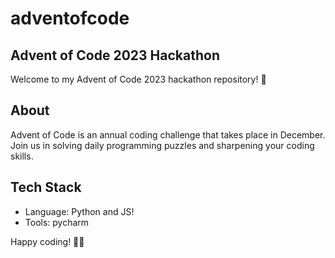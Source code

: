 # adventofcode
## Advent of Code 2023 Hackathon

Welcome to my Advent of Code 2023 hackathon repository! 🚀

## About
Advent of Code is an annual coding challenge that takes place in December. Join us in solving daily programming puzzles and sharpening your coding skills.

## Tech Stack
- Language: Python and JS!
- Tools: pycharm


Happy coding! 🎄🎅
